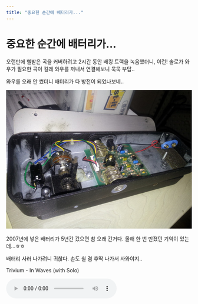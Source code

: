 ```yaml
---
title: "중요한 순간에 배터리가..."
---
```

# 중요한 순간에 배터리가...


오랜만에 삘받은 곡을 커버하려고 2시간 동안 배킹 트랙을 녹음했더니, 이런! 솔로가 와우가 필요한 곡이 길래 와우를 꺼내서 연결해보니 묵묵 부답..




와우를 오래 안 썼더니 배터리가 다 방전이 되었나보네..






![image](/assets/images/c0f5591320e6979e7348cfb5ce4878fd.jpg)







2007년에 넣은 배터리가 5년간 갔으면 참 오래 간거다. 올해 한 번 만졌던 기억이 있는데...ㅎㅎ




 배터리 사러 나가려니 귀찮다. 손도 쉴 겸 후딱 나가서 사와야지..




Trivium - In Waves (with Solo)




<audio src="/assets/images/95257484d84531052c05484313e4a657.mp3" controls preload></audio>






